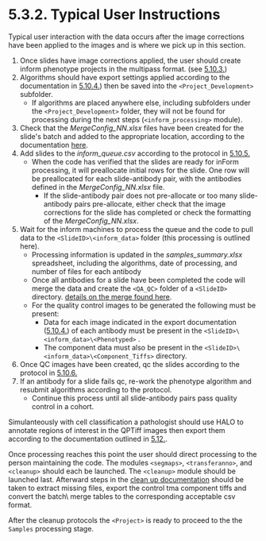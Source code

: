 # 5.3.2. Typical User Instructions
Typical user interaction with the data occurs after the image corrections have been applied to the images and is where we pick up in this section. 

1. Once slides have image corrections applied, the user should create inform phenotype projects in the multipass format. (see [5.10.3.](../inform_processing/docs/inFormMultipassPhenotype.md#5103-inform-multipass-phenotype))
2. Algorithms should have export settings applied according to the documentation in [5.10.4.](../inform_processing/docs/SavingProjectsfortheinFormJHUProcessingFarm.md#5104-saving-projects-for-the-inform-jhu-processing-farm)) then be saved into the ```<Project_Development>``` subfolder. 
   - If algorithms are placed anywhere else, including subfolders under the ```<Project_Development>``` folder, they will not be found for processing during the next steps (```<inform_processing>``` module).
3. Check that the *MergeConfig_NN.xlsx* files have been created for the slide's batch and added to the appropriate location, according to the documentation [here](../../scans/docs/scanning/MergeConfigTables.md#448-mergeconfig-tables). 
4. Add slides to the *inform_queue.csv* according to the protocol in [5.10.5.](../inform_processing/docs/AddingSlidestotheinFormQueue.md#5105-adding-slides-to-the-inform-queue)
   - When the code has verified that the slides are ready for inForm processing, it will preallocate initial rows for the slide. One row will be preallocated for each slide-antibody pair, with the antibodies defined in the *MergeConfig_NN.xlsx* file. 
     - If the slide-antibody pair does not pre-allocate or too many slide-antibody pairs pre-allocate, either check that the image corrections for the slide has completed or check the formatting of the *MergeConfig_NN.xlsx*.
5. Wait for the inform machines to process the queue and the code to pull data to the ```<SlideID>\<inform_data>``` folder (this processing is outlined here).
   - Processing information is updated in the *samples_summary.xlsx* spreadsheet, including the algorithms, date of processing, and number of files for each antibody
   - Once all antibodies for a slide have been completed the code will merge the data and create the ```<QA_QC>``` folder of a ```<SlideID>``` directory. [details on the merge found here](../mergeloop/MaSS#merge-a-single-sample-mass).
   - For the quality control images to be generated the following must be present:
     - Data for each image indicated in the export documentation ([5.10.4.](../inform_processing/docs/SavingProjectsfortheinFormJHUProcessingFarm.md#5104-saving-projects-for-the-inform-jhu-processing-farm)) of each antibody must be present in the ```<SlideID>\<inform_data>\<Phenotyped>``` . 
	 - The component data must also be present in the ```<SlideID>\<inform_data>\<Component_Tiffs>``` directory.
6. Once QC images have been created, qc the slides according to the protocol in [5.10.6.](../inform_processing/docs/EvaluatinginFormPhenotypeQCOutputfortheAstroPathPipeline.md#5106-evaluating-inform-phenotype-qc-output-for-the-astropath-pipeline)
7. If an antibody for a slide fails qc, re-work the phenotype algorithm and resubmit algorithms according to the protocol. 
   - Continue this process until all slide-antibody pairs pass quality control in a cohort.   

Simulanteously with cell classification a pathologist should use HALO to annotate regions of interest in the QPTiff images then export them according to the documentation outlined in [5.12.](../transferanno#512-transfer-annotations).
 
Once processing reaches this point the user should direct processing to the person maintaining the code. The modules ```<segmaps>```, ```<transferanno>```, and ```<cleanup>``` should each be launched. The ```<cleanup>``` module should be launched last. Afterward steps in the [clean up documentation](../cleanup#513-clean-up) should be taken to extract missing files, export the control tma component tiffs and convert the batch\ merge tables to the corresponding acceptable csv format. 
 
After the cleanup protocols the ```<Project>``` is ready to proceed to the the ```Samples``` processing stage.
